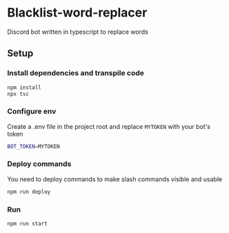 # Blacklist-word-replacer

Discord bot written in typescript to replace words

## Setup

### Install dependencies and transpile code

```bash
npm install
npx tsc
```

### Configure env

Create a .env file in the project root and replace `MYTOKEN` with your bot's token

```sh
BOT_TOKEN=MYTOKEN
```

### Deploy commands
You need to deploy commands to make slash commands visible and usable
```bash
npm run deploy
```

### Run

```bash
npm run start
```
